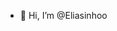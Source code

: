 - 👋 Hi, I’m @Eliasinhoo




<!---
Eliasinhoo/Eliasinhoo is a ✨ special ✨ repository because its `README.md` (this file) appears on your GitHub profile.
You can click the Preview link to take a look at your changes.
--->
